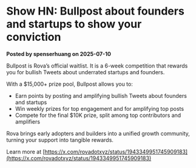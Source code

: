 # Show HN: Bullpost about founders and startups to show your conviction

**Posted by spenserhuang on 2025-07-10**

Bullpost is Rova’s official waitlist. It is a 6-week competition that rewards you for bullish Tweets about underrated startups and founders.

With a $15,000+ prize pool, Bullpost allows you to:  
- Earn points by posting and amplifying bullish Tweets about founders and startups  
- Win weekly prizes for top engagement and for amplifying top posts  
- Compete for the final $10K prize, split among top contributors and amplifiers

Rova brings early adopters and builders into a unified growth community, turning your support into tangible rewards.

Learn more at [https://x.com/rovadotxyz/status/1943349951745909183](https://x.com/rovadotxyz/status/1943349951745909183)